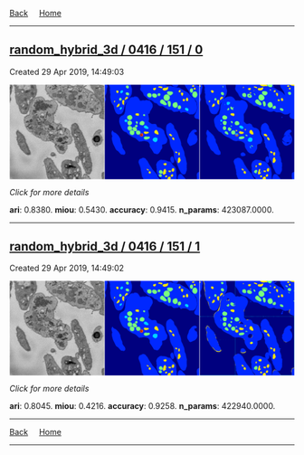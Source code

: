
[Back](..)&nbsp;&nbsp;&nbsp;&nbsp;&nbsp;[Home](https://leapmanlab.github.io/snapshots)

---

<div class="summary"><a href="0"><h2>random_hybrid_3d / 0416 / 151 / 0</h2></a><p>Created 29 Apr 2019, 14:49:03
</p><a href="0"><img src="0/media/summary.png" align="center"></a><p>
<i>Click for more details</i>
</p></div>

**ari**: 0.8380. **miou**: 0.5430. **accuracy**: 0.9415. **n_params**: 423087.0000. 

---

<div class="summary"><a href="1"><h2>random_hybrid_3d / 0416 / 151 / 1</h2></a><p>Created 29 Apr 2019, 14:49:02
</p><a href="1"><img src="1/media/summary.png" align="center"></a><p>
<i>Click for more details</i>
</p></div>

**ari**: 0.8045. **miou**: 0.4216. **accuracy**: 0.9258. **n_params**: 422940.0000. 

---

[Back](..)&nbsp;&nbsp;&nbsp;&nbsp;&nbsp;[Home](https://leapmanlab.github.io/snapshots)

---